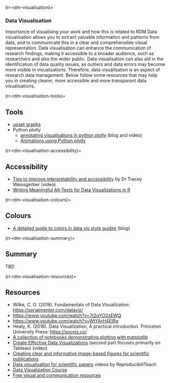 (rr-rdm-visualisation)=
### Data Visualisation

Importance of visualising your work and how this is related to RDM
Data visualisation allows you to extract valuable information and patterns from data, and to communicate this in a clear and comprehensible visual representation. 
Data visualisation can enhance the communication of research findings, making it accessible to a broader audience, such as researchers and also the wider public. 
Data visualisation can also aid in the identification of data quality issues, as outliers and data errors may become more visible in visualisations. 
Therefore, data visualisation is an aspect of research data management. 
Below follow some resources that may help you in creating clearer, more accessible and more transparant data visualisations. 

(rr-rdm-visualisation-tools)=
## Tools

- [upset graphs](https://upset.app/)
- Python plotly
  - [annotating visualisations in python plotly](https://medium.com/nerd-for-tech/enriching-data-visualizations-with-annotations-in-plotly-using-python-6127ff6e0f80) (blog and video)
  - [Animations using Python plotly](https://youtu.be/kMFvpmOaF2I)

(rr-rdm-visualisation-accessibility)=
## Accessibility

- [Tips to improve interpretability and accessibility](https://www.youtube.com/watch?v=RzT95DVUMnw) by Dr Tracey Weissgerber (video)
- [Writing Meaningful Alt-Texts for Data Visualizations in R](https://www.youtube.com/watch?v=dXV5bx1WQTM)

(rr-rdm-visualisation-colours)=
## Colours

- [A detailed guide to colors in data vis style guides](https://blog.datawrapper.de/colors-for-data-vis-style-guides/) (blog)

(rr-rdm-visualisation-summary)=
## Summary

TBD

(rr-rdm-visualisation-resources)=
## Resources
- Wilke, C. O. (2019). Fundamentals of Data Visualization: https://serialmentor.com/dataviz/
- https://www.youtube.com/watch?v=7t2qYO2zEWQ 
- https://www.youtube.com/watch?v=WtYArH4EIRg
- Healy, K. (2018). Data Visualization, A practical introduction. Princeton University Press: https://socviz.co/
- [A collection of notebooks demonstrating plotting with matplotlib](https://github.com/KirstieJane/NH19-Visualization/tree/master)
- [Create Effective Data Visualizations](https://youtu.be/jt-VdyFzjj0) (second part focuses primarily on Tableau) (video)
- [Creating clear and informative image-based figures for scientific publications](https://doi.org/10.1371/journal.pbio.3001161%20See%20th)
- [Data visualisation for scientific papers](https://www.youtube.com/playlist?list=PLWb8IFSVeQ62NbG-u4vQlh4srFcC2KH5g) videos by ReproducibiliTeach
- [Data Visualization Course](https://exploratory-data-visualization.netlify.app/)
- [Free visual and communication resources](https://padlet.com/evansemporiumstore/lks3aoyyhkpnkmpe)
